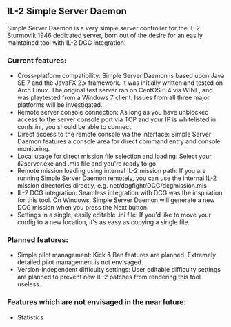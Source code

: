 IL-2 Simple Server Daemon
-------------------------

Simple Server Daemon is a very simple server controller for the IL-2 Sturmovik 1946 dedicated server, born out of the desire for an easily maintained tool with IL-2 DCG integration.

### Current features:

- Cross-platform compatibility: Simple Server Daemon is based upon Java SE 7 and the JavaFX 2.x framework. It was initially written and tested on Arch Linux. The original test server ran on CentOS 6.4 via WINE, and was playtested from a Windows 7 client. Issues from all three major platforms will be investigated.
- Remote server console connection: As long as you have unblocked access to the server console port via TCP and your IP is whitelisted in confs.ini, you should be able to connect.
- Direct access to the remote console via the interface: Simple Server Daemon features a console area for direct command entry and console monitoring.
- Local usage for direct mission file selection and loading: Select your il2server.exe and .mis file and you're ready to go.
- Remote mission loading using internal IL-2 mission path: If you are running Simple Server Daemon remotely, you can use the internal IL-2 mission directories directly, e.g. net/dogfight/DCG/dcgmission.mis
- IL-2 DCG integration: Seamless integration with DCG was the inspiration for this tool. On Windows, Simple Server Daemon will generate a new DCG mission when you press the Next button.
- Settings in a single, easily editable .ini file: If you'd like to move your config to a new location, it's as easy as copying a single file.

### Planned features:

- Simple pilot management: Kick & Ban features are planned. Extremely detailed pilot management is not envisaged.
- Version-independent difficulty settings: User editable difficulty settings are planned to prevent new IL-2 patches from rendering this tool useless.

### Features which are not envisaged in the near future:

- Statistics
